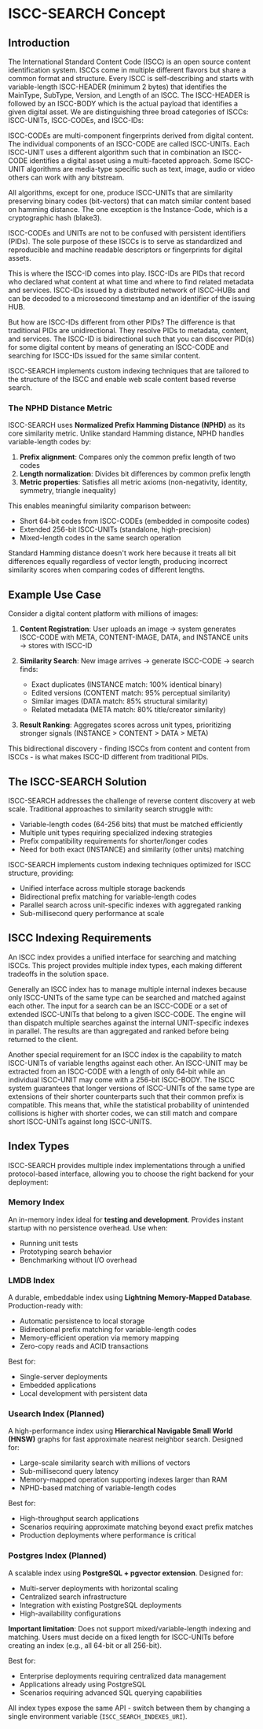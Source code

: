 # ISCC-SEARCH Concept

## Introduction

The International Standard Content Code (ISCC) is an open source content identification system. ISCCs come in
multiple different flavors but share a common format and structure. Every ISCC is self-describing and starts
with variable-length ISCC-HEADER (minimum 2 bytes) that identifies the MainType, SubType, Version, and Length of
an ISCC. The ISCC-HEADER is followed by an ISCC-BODY which is the actual payload that identifies a given digital
asset. We are distinguishing three broad categories of ISCCs: ISCC-UNITs, ISCC-CODEs, and ISCC-IDs:

ISCC-CODEs are multi-component fingerprints derived from digital content. The individual components of an
ISCC-CODE are called ISCC-UNITs. Each ISCC-UNIT uses a different algorithm such that in combination an ISCC-CODE
identifies a digital asset using a multi-faceted approach. Some ISCC-UNIT algorithms are media-type specific
such as text, image, audio or video others can work with any bitstream.

All algorithms, except for one, produce ISCC-UNITs that are similarity preserving binary codes (bit-vectors)
that can match similar content based on hamming distance. The one exception is the Instance-Code, which is a
cryptographic hash (blake3).

ISCC-CODEs and UNITs are not to be confused with persistent identifiers (PIDs). The sole purpose of these ISCCs
is to serve as standardized and reproducible and machine readable descriptors or fingerprints for digital
assets.

This is where the ISCC-ID comes into play. ISCC-IDs are PIDs that record who declared what content at what time
and where to find related metadata and services. ISCC-IDs issued by a distributed network of ISCC-HUBs and can
be decoded to a microsecond timestamp and an identifier of the issuing HUB.

But how are ISCC-IDs different from other PIDs? The difference is that traditional PIDs are unidirectional. They
resolve PIDs to metadata, content, and services. The ISCC-ID is bidirectional such that you can discover PID(s)
for some digital content by means of generating an ISCC-CODE and searching for ISCC-IDs issued for the same
similar content.

ISCC-SEARCH implements custom indexing techniques that are tailored to the structure of the ISCC and enable web
scale content based reverse search.

### The NPHD Distance Metric

ISCC-SEARCH uses **Normalized Prefix Hamming Distance (NPHD)** as its core similarity metric. Unlike standard
Hamming distance, NPHD handles variable-length codes by:

1. **Prefix alignment**: Compares only the common prefix length of two codes
2. **Length normalization**: Divides bit differences by common prefix length
3. **Metric properties**: Satisfies all metric axioms (non-negativity, identity, symmetry, triangle inequality)

This enables meaningful similarity comparison between:

- Short 64-bit codes from ISCC-CODEs (embedded in composite codes)
- Extended 256-bit ISCC-UNITs (standalone, high-precision)
- Mixed-length codes in the same search operation

Standard Hamming distance doesn't work here because it treats all bit differences equally regardless of vector
length, producing incorrect similarity scores when comparing codes of different lengths.

## Example Use Case

Consider a digital content platform with millions of images:

1. **Content Registration**: User uploads an image → system generates ISCC-CODE with META, CONTENT-IMAGE, DATA,
   and INSTANCE units → stores with ISCC-ID

2. **Similarity Search**: New image arrives → generate ISCC-CODE → search finds:
   - Exact duplicates (INSTANCE match: 100% identical binary)
   - Edited versions (CONTENT match: 95% perceptual similarity)
   - Similar images (DATA match: 85% structural similarity)
   - Related metadata (META match: 80% title/creator similarity)

3. **Result Ranking**: Aggregates scores across unit types, prioritizing stronger signals (INSTANCE > CONTENT >
   DATA > META)

This bidirectional discovery - finding ISCCs from content and content from ISCCs - is what makes ISCC-ID
different from traditional PIDs.

## The ISCC-SEARCH Solution

ISCC-SEARCH addresses the challenge of reverse content discovery at web scale. Traditional approaches to
similarity search struggle with:

- Variable-length codes (64-256 bits) that must be matched efficiently
- Multiple unit types requiring specialized indexing strategies
- Prefix compatibility requirements for shorter/longer codes
- Need for both exact (INSTANCE) and similarity (other units) matching

ISCC-SEARCH implements custom indexing techniques optimized for ISCC structure, providing:

- Unified interface across multiple storage backends
- Bidirectional prefix matching for variable-length codes
- Parallel search across unit-specific indexes with aggregated ranking
- Sub-millisecond query performance at scale

## ISCC Indexing Requirements

An ISCC index provides a unified interface for searching and matching ISCCs. This project provides multiple
index types, each making different tradeoffs in the solution space.

Generally an ISCC index has to manage multiple internal indexes because only ISCC-UNITs of the same type can be
searched and matched against each other. The input for a search can be an ISCC-CODE or a set of extended
ISCC-UNITs that belong to a given ISCC-CODE. The engine will than dispatch multiple searches against the
internal UNIT-specific indexes in parallel. The results are than aggregated and ranked before being returned to
the client.

Another special requirement for an ISCC index is the capability to match ISCC-UNITs of variable lengths against
each other. An ISCC-UNIT may be extracted from an ISCC-CODE with a length of only 64-bit while an individual
ISCC-UNIT may come with a 256-bit ISCC-BODY. The ISCC system guarantees that longer versions of ISCC-UNITs of
the same type are extensions of their shorter counterparts such that their common prefix is compatible. This
means that, while the statistical probability of unintended collisions is higher with shorter codes, we can
still match and compare short ISCC-UNITs against long ISCC-UNITS.

## Index Types

ISCC-SEARCH provides multiple index implementations through a unified protocol-based interface, allowing you to
choose the right backend for your deployment:

### Memory Index

An in-memory index ideal for **testing and development**. Provides instant startup with no persistence overhead.
Use when:

- Running unit tests
- Prototyping search behavior
- Benchmarking without I/O overhead

### LMDB Index

A durable, embeddable index using **Lightning Memory-Mapped Database**. Production-ready with:

- Automatic persistence to local storage
- Bidirectional prefix matching for variable-length codes
- Memory-efficient operation via memory mapping
- Zero-copy reads and ACID transactions

Best for:

- Single-server deployments
- Embedded applications
- Local development with persistent data

### Usearch Index (Planned)

A high-performance index using **Hierarchical Navigable Small World (HNSW)** graphs for fast approximate nearest
neighbor search. Designed for:

- Large-scale similarity search with millions of vectors
- Sub-millisecond query latency
- Memory-mapped operation supporting indexes larger than RAM
- NPHD-based matching of variable-length codes

Best for:

- High-throughput search applications
- Scenarios requiring approximate matching beyond exact prefix matches
- Production deployments where performance is critical

### Postgres Index (Planned)

A scalable index using **PostgreSQL + pgvector extension**. Designed for:

- Multi-server deployments with horizontal scaling
- Centralized search infrastructure
- Integration with existing PostgreSQL deployments
- High-availability configurations

**Important limitation**: Does not support mixed/variable-length indexing and matching. Users must decide on a
fixed length for ISCC-UNITs before creating an index (e.g., all 64-bit or all 256-bit).

Best for:

- Enterprise deployments requiring centralized data management
- Applications already using PostgreSQL
- Scenarios requiring advanced SQL querying capabilities

All index types expose the same API - switch between them by changing a single environment variable
(`ISCC_SEARCH_INDEXES_URI`).
